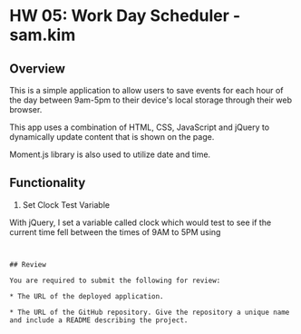 # HW 05: Work Day Scheduler - sam.kim

## Overview

This is a simple application to allow users to save events for each hour of the day between 9am-5pm to their device's local storage through their web browser.

This app uses a combination of HTML, CSS, JavaScript and jQuery to dynamically update content that is shown on the page.

Moment.js library is also used to utilize date and time.


## Functionality

1) Set Clock Test Variable

With jQuery, I set a variable called clock which would test to see if the current time fell between the times of 9AM to 5PM using 

```


## Review

You are required to submit the following for review:

* The URL of the deployed application.

* The URL of the GitHub repository. Give the repository a unique name and include a README describing the project.
